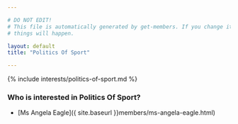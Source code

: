 ```yaml
---

# DO NOT EDIT!
# This file is automatically generated by get-members. If you change it, bad
# things will happen.

layout: default
title: "Politics Of Sport"

---
```


{% include interests/politics-of-sport.md %}

### Who is interested in Politics Of Sport?


* [Ms Angela Eagle]({ site.baseurl }}members/ms-angela-eagle.html)
